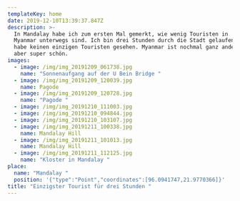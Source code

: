 ```yaml
---
templateKey: home
date: 2019-12-10T13:39:37.847Z
description: >-
  In Mandalay habe ich zum ersten Mal gemerkt, wie wenig Touristen in
  Myanmar unterwegs sind. Ich bin drei Stunden durch die Stadt gelaufen und
  habe keinen einzigen Touristen gesehen. Myanmar ist nochmal ganz anders,
  aber super schön.
images:
  - image: /img/img_20191209_061738.jpg
    name: "Sonnenaufgang auf der U Bein Bridge "
  - image: /img/img_20191209_120039.jpg
    name: Pagode
  - image: /img/img_20191209_120728.jpg
    name: "Pagode "
  - image: /img/img_20191210_111003.jpg
  - image: /img/img_20191210_094844.jpg
  - image: /img/img_20191210_103107.jpg
  - image: /img/img_20191211_100338.jpg
    name: Mandalay Hill
  - image: /img/img_20191211_101013.jpg
    name: Mandalay Hill
  - image: /img/img_20191211_112125.jpg
    name: "Kloster in Mandalay "
place:
  name: "Mandalay "
  position: '{"type":"Point","coordinates":[96.0941747,21.9770366]}'
title: "Einzigster Tourist für drei Stunden "
---
```

